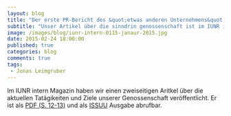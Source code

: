 ```yaml
---
layout: blog
title: "Der erste PR-Bericht des &quot;etwas anderen Unternehmens&quot;"
subtitle: "Unser Artikel über die sinndrin genossenschaft ist im IUNR intern Magazin #1/2015 erschienen."
image: /images/blog/iunr-intern-0115-janaur-2015.jpg
date: 2015-02-24 18:00:00
published: true
categories: blog
comments: true
tags:
 - Jonas Leimgruber
---
```

Im IUNR intern Magazin haben wir einen zweiseitigen Aritkel über die aktuellen Tatägikeiten und Ziele unserer Genossenschaft veröffentlicht. Er ist als [PDF (S. 12-13)][pdf] und als [ISSUU][issuu] Ausgabe abrufbar.

[issuu]: http://issuu.com/zhawlifesciences/docs/iunr_intern_1_2015/12
[pdf]: /files/sinndrin_genossenschaft-seite_12-im-iunr_intern_1_2015.pdf